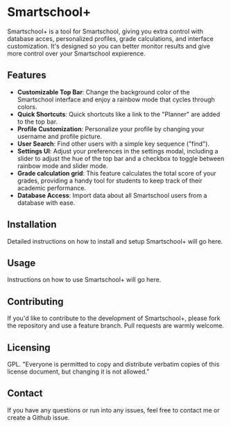 # Smartschool+

Smartschool+ is a tool for Smartschool, giving you extra control with database acces, personalized profiles, grade calculations, and interface customization. It's designed so you can better monitor results and give more control over your Smartschool expierence.

## Features

* **Customizable Top Bar**: Change the background color of the Smartschool interface and enjoy a rainbow mode that cycles through colors.
* **Quick Shortcuts**: Quick shortcuts like a link to the "Planner" are added to the top bar.
* **Profile Customization**: Personalize your profile by changing your username and profile picture.
* **User Search**: Find other users with a simple key sequence ("find").
* **Settings UI**: Adjust your preferences in the settings modal, including a slider to adjust the hue of the top bar and a checkbox to toggle between rainbow mode and slider mode.
* **Grade calculation grid**: This feature calculates the total score of your grades, providing a handy tool for students to keep track of their academic performance.
* **Database Access**: Import data about all Smartschool users from a database with ease.

## Installation

Detailed instructions on how to install and setup Smartschool+ will go here.

## Usage

Instructions on how to use Smartschool+ will go here.

## Contributing

If you'd like to contribute to the development of Smartschool+, please fork the repository and use a feature branch. Pull requests are warmly welcome.

## Licensing

GPL.
"Everyone is permitted to copy and distribute verbatim copies of this license document, but changing it is not allowed."

## Contact

If you have any questions or run into any issues, feel free to contact me or create a Github issue.
